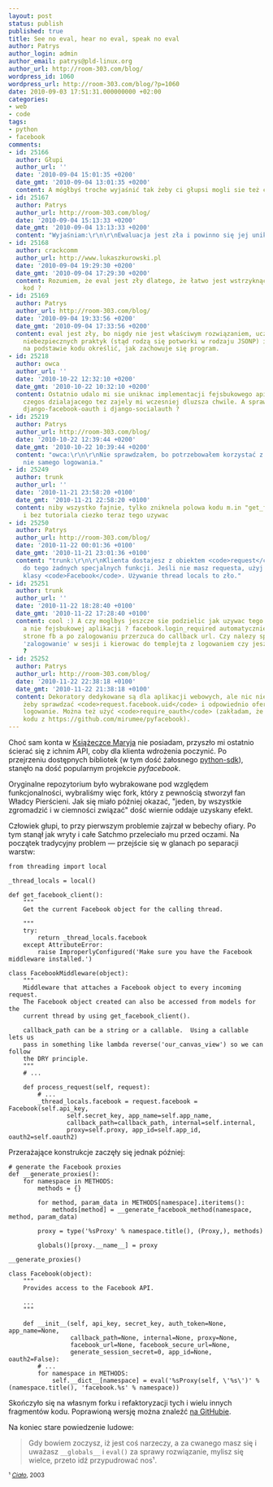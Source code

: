 ```yaml
---
layout: post
status: publish
published: true
title: See no eval, hear no eval, speak no eval
author: Patrys
author_login: admin
author_email: patrys@pld-linux.org
author_url: http://room-303.com/blog/
wordpress_id: 1060
wordpress_url: http://room-303.com/blog/?p=1060
date: 2010-09-03 17:51:31.000000000 +02:00
categories:
- web
- code
tags:
- python
- facebook
comments:
- id: 25166
  author: Głupi
  author_url: ''
  date: '2010-09-04 15:01:35 +0200'
  date_gmt: '2010-09-04 13:01:35 +0200'
  content: A mógłbyś troche wyjaśnić tak żeby ci głupsi mogli sie też czegos nauczyc?
- id: 25167
  author: Patrys
  author_url: http://room-303.com/blog/
  date: '2010-09-04 15:13:33 +0200'
  date_gmt: '2010-09-04 13:13:33 +0200'
  content: "Wyjaśniam:\r\n\r\nEwaluacja jest zła i powinno się jej unikać jak ognia."
- id: 25168
  author: crackcomm
  author_url: http://www.lukaszkurowski.pl
  date: '2010-09-04 19:29:30 +0200'
  date_gmt: '2010-09-04 17:29:30 +0200'
  content: Rozumiem, że eval jest zły dlatego, że łatwo jest wstrzyknąć 'złośliwy'
    kod ?
- id: 25169
  author: Patrys
  author_url: http://room-303.com/blog/
  date: '2010-09-04 19:33:56 +0200'
  date_gmt: '2010-09-04 17:33:56 +0200'
  content: eval jest zły, bo nigdy nie jest właściwym rozwiązaniem, uczy potencjalnie
    niebezpiecznych praktyk (stąd rodzą się potworki w rodzaju JSONP) i nie pozwala
    na podstawie kodu określić, jak zachowuje się program.
- id: 25218
  author: owca
  author_url: ''
  date: '2010-10-22 12:32:10 +0200'
  date_gmt: '2010-10-22 10:32:10 +0200'
  content: Ostatnio udalo mi sie uniknac implementacji fejsbukowego api, ale poszukiwania
    czegos dzialajacego tez zajely mi wczesniej dluzsza chwile. A sprawdzales te django-facebookconnect,
    django-facebook-oauth i django-socialauth ?
- id: 25219
  author: Patrys
  author_url: http://room-303.com/blog/
  date: '2010-10-22 12:39:44 +0200'
  date_gmt: '2010-10-22 10:39:44 +0200'
  content: "owca:\r\n\r\nNie sprawdzałem, bo potrzebowałem korzystać z pełnego API,
    nie samego logowania."
- id: 25249
  author: trunk
  author_url: ''
  date: '2010-11-21 23:58:20 +0100'
  date_gmt: '2010-11-21 22:58:20 +0100'
  content: niby wszystko fajnie, tylko zniknela polowa kodu m.in "get_facebook_client"
    i bez tutoriala ciezko teraz tego uzywac
- id: 25250
  author: Patrys
  author_url: http://room-303.com/blog/
  date: '2010-11-22 00:01:36 +0100'
  date_gmt: '2010-11-21 23:01:36 +0100'
  content: "trunk:\r\n\r\nKlienta dostajesz z obiektem <code>request</code>. Nie potrzeba
    do tego żadnych specjalnych funkcji. Jeśli nie masz requesta, użyj konstruktora
    klasy <code>Facebook</code>. Używanie thread locals to zło."
- id: 25251
  author: trunk
  author_url: ''
  date: '2010-11-22 18:28:40 +0100'
  date_gmt: '2010-11-22 17:28:40 +0100'
  content: cool :) A czy moglbys jeszcze sie podzielic jak uzywac tego jako samodzielnej
    a nie fejsbukowej aplikacji ? facebook.login_required automatycznie przenosi na
    strone fb a po zalogowaniu przerzuca do callback url. Czy nalezy sprawdzic sobie
    'zalogowanie' w sesji i kierowac do templejta z logowaniem czy jeszcze jakos inaczej
    ?
- id: 25252
  author: Patrys
  author_url: http://room-303.com/blog/
  date: '2010-11-22 22:38:18 +0100'
  date_gmt: '2010-11-22 21:38:18 +0100'
  content: Dekoratory dedykowane są dla aplikacji webowych, ale nic nie stoi na przeszkodzie,
    żeby sprawdzać <code>request.facebook.uid</code> i odpowiednio oferować własne
    logowanie. Można też użyć <code>require_oauth</code> (zakładam, że używasz aktualnego
    kodu z https://github.com/mirumee/pyfacebook).
---
```

<p>Choć sam konta w <a href="http://www.facebook.com/">Książeczce Maryja</a> nie posiadam, przyszło mi ostatnio ścierać się z ichnim API, coby dla klienta wdrożenia poczynić. Po przejrzeniu dostępnych bibliotek (w tym dość żałosnego <a href="http://github.com/facebook/python-sdk/">python-sdk</a>), stanęło na dość popularnym projekcie <em>pyfacebook</em>.</p>

<p>Oryginalne repozytorium było wybrakowane pod względem funkcjonalności, wybraliśmy więc fork, który z pewnością stworzył fan Władcy Pierścieni. Jak się miało później okazać, "jeden, by wszystkie zgromadzić i w ciemności związać" dość wiernie oddaje uzyskany efekt.</p>

<p>Człowiek głupi, to przy pierwszym problemie zajrzał w bebechy ofiary. Po tym stanął jak wryty i całe Satchmo przeleciało mu przed oczami. Na początek tradycyjny problem — przejście się w glanach po separacji warstw:</p>

<pre><code class="python">from threading import local

_thread_locals = local()</code></pre>

<pre><code class="python">def get_facebook_client():
    """
    Get the current Facebook object for the calling thread.

    """
    try:
        return _thread_locals.facebook
    except AttributeError:
        raise ImproperlyConfigured('Make sure you have the Facebook middleware installed.')</code></pre>

<pre><code class="python">class FacebookMiddleware(object):
    """
    Middleware that attaches a Facebook object to every incoming request.
    The Facebook object created can also be accessed from models for the
    current thread by using get_facebook_client().

    callback_path can be a string or a callable.  Using a callable lets us
    pass in something like lambda reverse('our_canvas_view') so we can follow
    the DRY principle.
    """
    # ...

    def process_request(self, request):
        # ...
        _thread_locals.facebook = request.facebook = Facebook(self.api_key,
                self.secret_key, app_name=self.app_name,
                callback_path=callback_path, internal=self.internal,
                proxy=self.proxy, app_id=self.app_id, oauth2=self.oauth2)</code></pre>

<p>Przerażające konstrukcje zaczęły się jednak później:</p>

<pre><code class="python"># generate the Facebook proxies
def __generate_proxies():
    for namespace in METHODS:
        methods = {}

        for method, param_data in METHODS[namespace].iteritems():
            methods[method] = __generate_facebook_method(namespace, method, param_data)

        proxy = type('%sProxy' % namespace.title(), (Proxy,), methods)

        globals()[proxy.__name__] = proxy

__generate_proxies()</code></pre>

<pre><code class="python">class Facebook(object):
    """
    Provides access to the Facebook API.

    ...
    """

    def __init__(self, api_key, secret_key, auth_token=None, app_name=None,
                 callback_path=None, internal=None, proxy=None,
                 facebook_url=None, facebook_secure_url=None,
                 generate_session_secret=0, app_id=None, oauth2=False):
        # ...
        for namespace in METHODS:
            self.__dict__[namespace] = eval('%sProxy(self, \'%s\')' % (namespace.title(), 'facebook.%s' % namespace))</code></pre>

<p>Skończyło się na własnym forku i refaktoryzacji tych i wielu innych fragmentów kodu. Poprawioną wersję można znaleźć <a href="http://github.com/mirumee/pyfacebook">na GitHubie</a>.</p>

<p>Na koniec stare powiedzenie ludowe:</p>

<blockquote><p>Gdy bowiem zoczysz, iż jest coś narzeczy, a za cwanego masz się i uważasz <code>__globals__</code> i <code>eval()</code> za sprawy rozwiązanie, mylisz się wielce, przeto idź przypudrować nos¹.</p></blockquote>

<p><small>¹ <cite><a href="http://pl.wikiquote.org/wiki/Cia%C5%82o_(film)">Ciało</a></cite>, 2003</small></p>
